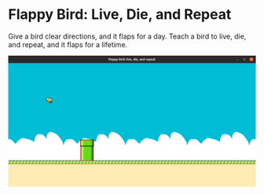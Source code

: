 # Flappy Bird: Live, Die, and Repeat
Give a bird clear directions, and it flaps for a day. Teach a bird to live, die, and repeat, and it flaps for a lifetime.

![Alt text](data/cover.png?raw=true "Flappy bird: live, die, and repeat")
